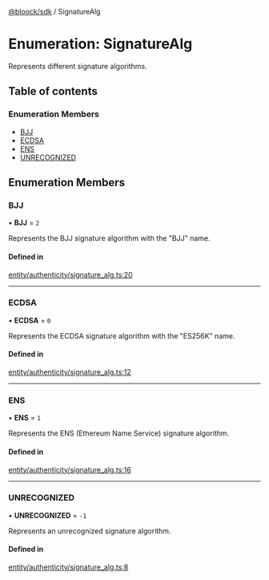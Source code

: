 [@bloock/sdk](../index.md) / SignatureAlg

# Enumeration: SignatureAlg

Represents different signature algorithms.

## Table of contents

### Enumeration Members

- [BJJ](SignatureAlg-1.md#bjj)
- [ECDSA](SignatureAlg-1.md#ecdsa)
- [ENS](SignatureAlg-1.md#ens)
- [UNRECOGNIZED](SignatureAlg-1.md#unrecognized)

## Enumeration Members

### BJJ

• **BJJ** = ``2``

Represents the BJJ signature algorithm with the "BJJ" name.

#### Defined in

[entity/authenticity/signature_alg.ts:20](https://github.com/bloock/bloock-sdk/blob/46978bc/languages/js/src/entity/authenticity/signature_alg.ts#L20)

___

### ECDSA

• **ECDSA** = ``0``

Represents the ECDSA signature algorithm with the "ES256K" name.

#### Defined in

[entity/authenticity/signature_alg.ts:12](https://github.com/bloock/bloock-sdk/blob/46978bc/languages/js/src/entity/authenticity/signature_alg.ts#L12)

___

### ENS

• **ENS** = ``1``

Represents the ENS (Ethereum Name Service) signature algorithm.

#### Defined in

[entity/authenticity/signature_alg.ts:16](https://github.com/bloock/bloock-sdk/blob/46978bc/languages/js/src/entity/authenticity/signature_alg.ts#L16)

___

### UNRECOGNIZED

• **UNRECOGNIZED** = ``-1``

Represents an unrecognized signature algorithm.

#### Defined in

[entity/authenticity/signature_alg.ts:8](https://github.com/bloock/bloock-sdk/blob/46978bc/languages/js/src/entity/authenticity/signature_alg.ts#L8)
